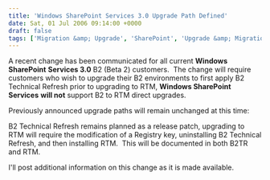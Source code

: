 ```yaml
---
title: 'Windows SharePoint Services 3.0 Upgrade Path Defined'
date: Sat, 01 Jul 2006 09:14:00 +0000
draft: false
tags: ['Migration &amp; Upgrade', 'SharePoint', 'Upgrade &amp; Migration']
---
```


A recent change has been communicated for all current **Windows SharePoint** **Services 3.0** B2 (Beta 2) customers.  The change will require customers who wish to upgrade their B2 environments to first apply B2 Technical Refresh prior to upgrading to RTM, **Windows SharePoint Services** **will not** support B2 to RTM direct upgrades.

Previously announced upgrade paths will remain unchanged at this time:

B2 Technical Refresh remains planned as a release patch, upgrading to RTM will require the modification of a Registry key, uninstalling B2 Technical Refresh, and then installing RTM.  This will be documented in both B2TR and RTM.

I'll post additional information on this change as it is made available.